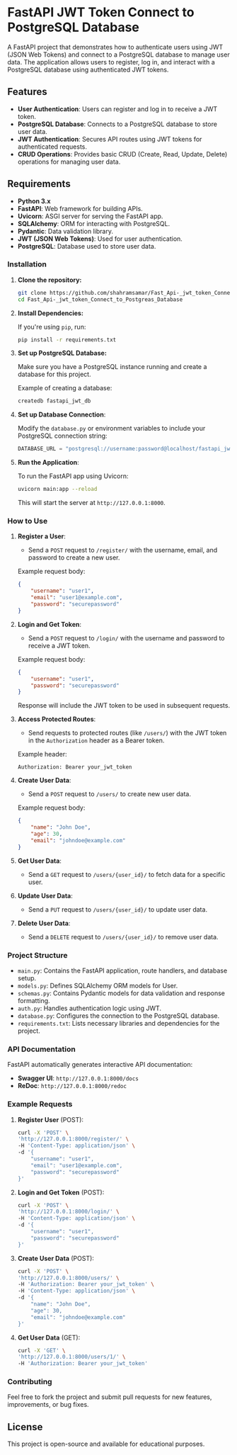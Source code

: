 # FastAPI JWT Token Connect to PostgreSQL Database

A FastAPI project that demonstrates how to authenticate users using JWT (JSON Web Tokens) and connect to a PostgreSQL database to manage user data. The application allows users to register, log in, and interact with a PostgreSQL database using authenticated JWT tokens.

## Features

- **User Authentication**: Users can register and log in to receive a JWT token.
- **PostgreSQL Database**: Connects to a PostgreSQL database to store user data.
- **JWT Authentication**: Secures API routes using JWT tokens for authenticated requests.
- **CRUD Operations**: Provides basic CRUD (Create, Read, Update, Delete) operations for managing user data.

## Requirements

- **Python 3.x**
- **FastAPI**: Web framework for building APIs.
- **Uvicorn**: ASGI server for serving the FastAPI app.
- **SQLAlchemy**: ORM for interacting with PostgreSQL.
- **Pydantic**: Data validation library.
- **JWT (JSON Web Tokens)**: Used for user authentication.
- **PostgreSQL**: Database used to store user data.

### Installation

1. **Clone the repository:**

    ```bash
    git clone https://github.com/shahramsamar/Fast_Api-_jwt_token_Connect_to_Postgreas_Database.git
    cd Fast_Api-_jwt_token_Connect_to_Postgreas_Database
    ```

2. **Install Dependencies:**

    If you're using `pip`, run:

    ```bash
    pip install -r requirements.txt
    ```

3. **Set up PostgreSQL Database:**

    Make sure you have a PostgreSQL instance running and create a database for this project.

    Example of creating a database:
    ```bash
    createdb fastapi_jwt_db
    ```

4. **Set up Database Connection**:

    Modify the `database.py` or environment variables to include your PostgreSQL connection string:

    ```python
    DATABASE_URL = "postgresql://username:password@localhost/fastapi_jwt_db"
    ```

5. **Run the Application**:

    To run the FastAPI app using Uvicorn:

    ```bash
    uvicorn main:app --reload
    ```

    This will start the server at `http://127.0.0.1:8000`.

### How to Use

1. **Register a User**:
    - Send a `POST` request to `/register/` with the username, email, and password to create a new user.

    Example request body:
    ```json
    {
        "username": "user1",
        "email": "user1@example.com",
        "password": "securepassword"
    }
    ```

2. **Login and Get Token**:
    - Send a `POST` request to `/login/` with the username and password to receive a JWT token.

    Example request body:
    ```json
    {
        "username": "user1",
        "password": "securepassword"
    }
    ```

    Response will include the JWT token to be used in subsequent requests.

3. **Access Protected Routes**:
    - Send requests to protected routes (like `/users/`) with the JWT token in the `Authorization` header as a Bearer token.

    Example header:
    ```
    Authorization: Bearer your_jwt_token
    ```

4. **Create User Data**:
    - Send a `POST` request to `/users/` to create new user data.

    Example request body:
    ```json
    {
        "name": "John Doe",
        "age": 30,
        "email": "johndoe@example.com"
    }
    ```

5. **Get User Data**:
    - Send a `GET` request to `/users/{user_id}/` to fetch data for a specific user.

6. **Update User Data**:
    - Send a `PUT` request to `/users/{user_id}/` to update user data.

7. **Delete User Data**:
    - Send a `DELETE` request to `/users/{user_id}/` to remove user data.

### Project Structure

- `main.py`: Contains the FastAPI application, route handlers, and database setup.
- `models.py`: Defines SQLAlchemy ORM models for User.
- `schemas.py`: Contains Pydantic models for data validation and response formatting.
- `auth.py`: Handles authentication logic using JWT.
- `database.py`: Configures the connection to the PostgreSQL database.
- `requirements.txt`: Lists necessary libraries and dependencies for the project.

### API Documentation

FastAPI automatically generates interactive API documentation:

- **Swagger UI**: `http://127.0.0.1:8000/docs`
- **ReDoc**: `http://127.0.0.1:8000/redoc`

### Example Requests

1. **Register User** (POST):
    ```bash
    curl -X 'POST' \
    'http://127.0.0.1:8000/register/' \
    -H 'Content-Type: application/json' \
    -d '{
        "username": "user1",
        "email": "user1@example.com",
        "password": "securepassword"
    }'
    ```

2. **Login and Get Token** (POST):
    ```bash
    curl -X 'POST' \
    'http://127.0.0.1:8000/login/' \
    -H 'Content-Type: application/json' \
    -d '{
        "username": "user1",
        "password": "securepassword"
    }'
    ```

3. **Create User Data** (POST):
    ```bash
    curl -X 'POST' \
    'http://127.0.0.1:8000/users/' \
    -H 'Authorization: Bearer your_jwt_token' \
    -H 'Content-Type: application/json' \
    -d '{
        "name": "John Doe",
        "age": 30,
        "email": "johndoe@example.com"
    }'
    ```

4. **Get User Data** (GET):
    ```bash
    curl -X 'GET' \
    'http://127.0.0.1:8000/users/1/' \
    -H 'Authorization: Bearer your_jwt_token'
    ```

### Contributing

Feel free to fork the project and submit pull requests for new features, improvements, or bug fixes.

## License

This project is open-source and available for educational purposes.

